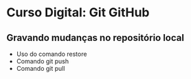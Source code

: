 # Curso Digital: Git GitHub

## Gravando mudanças no repositório local

* Uso do comando restore
* Comando git push
* Comando git pull
